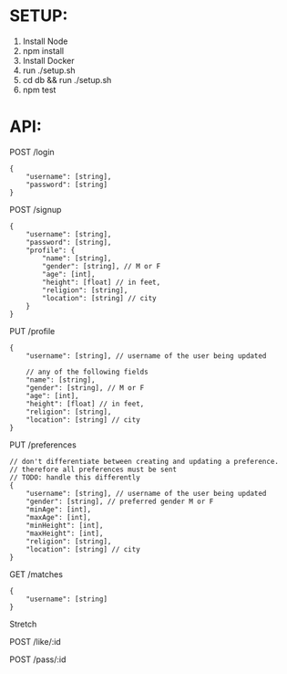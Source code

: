 # SETUP:

1. Install Node
2. npm install
2. Install Docker
3. run ./setup.sh
4. cd db && run ./setup.sh
5. npm test

# API:

POST /login
```
{
    "username": [string],
    "password": [string]
}
```

POST /signup
```
{
    "username": [string],
    "password": [string],
    "profile": {
        "name": [string],
        "gender": [string], // M or F
        "age": [int],
        "height": [float] // in feet,
        "religion": [string],
        "location": [string] // city
    }
}
```

PUT /profile
```
{
    "username": [string], // username of the user being updated

    // any of the following fields
    "name": [string],
    "gender": [string], // M or F
    "age": [int],
    "height": [float] // in feet,
    "religion": [string],
    "location": [string] // city
}
```

PUT /preferences
```
// don't differentiate between creating and updating a preference.
// therefore all preferences must be sent
// TODO: handle this differently
{   
    "username": [string], // username of the user being updated
    "gender": [string], // preferred gender M or F
    "minAge": [int],
    "maxAge": [int],
    "minHeight": [int],
    "maxHeight": [int],
    "religion": [string],
    "location": [string] // city
}
```

GET /matches
```
{
    "username": [string]
}
```

Stretch

POST /like/:id

POST /pass/:id